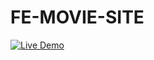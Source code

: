 # FE-MOVIE-SITE

[![Live Demo](https://img.shields.io/badge/Live%20Demo-Click%20Here-brightgreen)](https://ceremonyonthehill.github.io/FE-MOVIE-SITE/)
